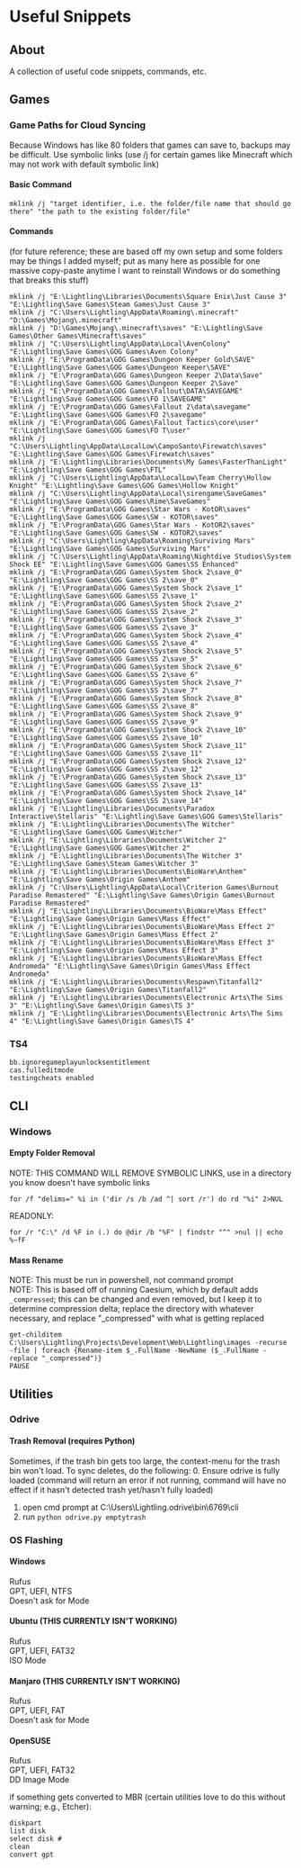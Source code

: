 # Useful Snippets
## About
A collection of useful code snippets, commands, etc.

## Games
### Game Paths for Cloud Syncing
Because Windows has like 80 folders that games can save to, backups may be difficult. Use symbolic links (use /j for certain games like Minecraft which may not work with default symbolic link)
#### Basic Command
`mklink /j "target identifier, i.e. the folder/file name that should go there" "the path to the existing folder/file"`
#### Commands
(for future reference; these are based off my own setup and some folders may be things I added myself; put as many here as possible for one massive copy-paste anytime I want to reinstall Windows or do something that breaks this stuff)  
```
mklink /j "E:\Lightling\Libraries\Documents\Square Enix\Just Cause 3" "E:\Lightling\Save Games\Steam Games\Just Cause 3"
mklink /j "C:\Users\Lightling\AppData\Roaming\.minecraft" "D:\Games\Mojang\.minecraft"
mklink /j "D:\Games\Mojang\.minecraft\saves" "E:\Lightling\Save Games\Other Games\Minecraft\saves"
mklink /j "C:\Users\Lightling\AppData\Local\AvenColony" "E:\Lightling\Save Games\GOG Games\Aven Colony"
mklink /j "E:\ProgramData\GOG Games\Dungeon Keeper Gold\SAVE" "E:\Lightling\Save Games\GOG Games\Dungeon Keeper\SAVE"
mklink /j "E:\ProgramData\GOG Games\Dungeon Keeper 2\Data\Save" "E:\Lightling\Save Games\GOG Games\Dungeon Keeper 2\Save"
mklink /j "E:\ProgramData\GOG Games\Fallout\DATA\SAVEGAME" "E:\Lightling\Save Games\GOG Games\FO 1\SAVEGAME"
mklink /j "E:\ProgramData\GOG Games\Fallout 2\data\savegame" "E:\Lightling\Save Games\GOG Games\FO 2\savegame"
mklink /j "E:\ProgramData\GOG Games\Fallout Tactics\core\user" "E:\Lightling\Save Games\GOG Games\FO T\user"
mklink /j "C:\Users\Lightling\AppData\LocalLow\CampoSanto\Firewatch\saves" "E:\Lightling\Save Games\GOG Games\Firewatch\saves"
mklink /j "E:\Lightling\Libraries\Documents\My Games\FasterThanLight" "E:\Lightling\Save Games\GOG Games\FTL"
mklink /j "C:\Users\Lightling\AppData\LocalLow\Team Cherry\Hollow Knight" "E:\Lightling\Save Games\GOG Games\Hollow Knight"
mklink /j "C:\Users\Lightling\AppData\Local\sirengame\SaveGames" "E:\Lightling\Save Games\GOG Games\Rime\SaveGames"
mklink /j "E:\ProgramData\GOG Games\Star Wars - KotOR\saves" "E:\Lightling\Save Games\GOG Games\SW - KOTOR\saves"
mklink /j "E:\ProgramData\GOG Games\Star Wars - KotOR2\saves" "E:\Lightling\Save Games\GOG Games\SW - KOTOR2\saves"
mklink /j "C:\Users\Lightling\AppData\Roaming\Surviving Mars" "E:\Lightling\Save Games\GOG Games\Surviving Mars"
mklink /j "C:\Users\Lightling\AppData\Roaming\Nightdive Studios\System Shock EE" "E:\Lightling\Save Games\GOG Games\SS Enhanced"
mklink /j "E:\ProgramData\GOG Games\System Shock 2\save_0" "E:\Lightling\Save Games\GOG Games\SS 2\save_0"
mklink /j "E:\ProgramData\GOG Games\System Shock 2\save_1" "E:\Lightling\Save Games\GOG Games\SS 2\save_1"
mklink /j "E:\ProgramData\GOG Games\System Shock 2\save_2" "E:\Lightling\Save Games\GOG Games\SS 2\save_2"
mklink /j "E:\ProgramData\GOG Games\System Shock 2\save_3" "E:\Lightling\Save Games\GOG Games\SS 2\save_3"
mklink /j "E:\ProgramData\GOG Games\System Shock 2\save_4" "E:\Lightling\Save Games\GOG Games\SS 2\save_4"
mklink /j "E:\ProgramData\GOG Games\System Shock 2\save_5" "E:\Lightling\Save Games\GOG Games\SS 2\save_5"
mklink /j "E:\ProgramData\GOG Games\System Shock 2\save_6" "E:\Lightling\Save Games\GOG Games\SS 2\save_6"
mklink /j "E:\ProgramData\GOG Games\System Shock 2\save_7" "E:\Lightling\Save Games\GOG Games\SS 2\save_7"
mklink /j "E:\ProgramData\GOG Games\System Shock 2\save_8" "E:\Lightling\Save Games\GOG Games\SS 2\save_8"
mklink /j "E:\ProgramData\GOG Games\System Shock 2\save_9" "E:\Lightling\Save Games\GOG Games\SS 2\save_9"
mklink /j "E:\ProgramData\GOG Games\System Shock 2\save_10" "E:\Lightling\Save Games\GOG Games\SS 2\save_10"
mklink /j "E:\ProgramData\GOG Games\System Shock 2\save_11" "E:\Lightling\Save Games\GOG Games\SS 2\save_11"
mklink /j "E:\ProgramData\GOG Games\System Shock 2\save_12" "E:\Lightling\Save Games\GOG Games\SS 2\save_12"
mklink /j "E:\ProgramData\GOG Games\System Shock 2\save_13" "E:\Lightling\Save Games\GOG Games\SS 2\save_13"
mklink /j "E:\ProgramData\GOG Games\System Shock 2\save_14" "E:\Lightling\Save Games\GOG Games\SS 2\save_14"
mklink /j "E:\Lightling\Libraries\Documents\Paradox Interactive\Stellaris" "E:\Lightling\Save Games\GOG Games\Stellaris"
mklink /j "E:\Lightling\Libraries\Documents\The Witcher" "E:\Lightling\Save Games\GOG Games\Witcher"
mklink /j "E:\Lightling\Libraries\Documents\Witcher 2" "E:\Lightling\Save Games\GOG Games\Witcher 2"
mklink /j "E:\Lightling\Libraries\Documents\The Witcher 3" "E:\Lightling\Save Games\Steam Games\Witcher 3"
mklink /j "E:\Lightling\Libraries\Documents\BioWare\Anthem" "E:\Lightling\Save Games\Origin Games\Anthem"
mklink /j "C:\Users\Lightling\AppData\Local\Criterion Games\Burnout Paradise Remastered" "E:\Lightling\Save Games\Origin Games\Burnout Paradise Remastered"
mklink /j "E:\Lightling\Libraries\Documents\BioWare\Mass Effect" "E:\Lightling\Save Games\Origin Games\Mass Effect"
mklink /j "E:\Lightling\Libraries\Documents\BioWare\Mass Effect 2" "E:\Lightling\Save Games\Origin Games\Mass Effect 2"
mklink /j "E:\Lightling\Libraries\Documents\BioWare\Mass Effect 3" "E:\Lightling\Save Games\Origin Games\Mass Effect 3"
mklink /j "E:\Lightling\Libraries\Documents\BioWare\Mass Effect Andromeda" "E:\Lightling\Save Games\Origin Games\Mass Effect Andromeda"
mklink /j "E:\Lightling\Libraries\Documents\Respawn\Titanfall2" "E:\Lightling\Save Games\Origin Games\Titanfall2"
mklink /j "E:\Lightling\Libraries\Documents\Electronic Arts\The Sims 3" "E:\Lightling\Save Games\Origin Games\TS 3"
mklink /j "E:\Lightling\Libraries\Documents\Electronic Arts\The Sims 4" "E:\Lightling\Save Games\Origin Games\TS 4"
```

### TS4
```
bb.ignoregameplayunlocksentitlement
cas.fulleditmode
testingcheats enabled

```

## CLI
### Windows
#### Empty Folder Removal
NOTE: THIS COMMAND WILL REMOVE SYMBOLIC LINKS, use in a directory you know doesn't have symbolic links
```
for /f "delims=" %i in ('dir /s /b /ad ^| sort /r') do rd "%i" 2>NUL
```
READONLY:  
```
for /r "C:\" /d %F in (.) do @dir /b "%F" | findstr "^" >nul || echo %~fF
```

#### Mass Rename
NOTE: This must be run in powershell, not command prompt  
NOTE: This is based off of running Caesium, which by default adds `_compressed`; this can be changed and even removed, but I keep it to determine compression delta; replace the directory with whatever necessary, and replace "_compressed" with what is getting replaced
```
get-childitem C:\Users\Lightling\Projects\Development\Web\Lightling\images -recurse -file | foreach {Rename-item $_.FullName -NewName ($_.FullName -replace "_compressed")}
PAUSE
```

## Utilities
### Odrive
#### Trash Removal (requires Python)
Sometimes, if the trash bin gets too large, the context-menu for the trash bin won't load. To sync deletes, do the following:
0. Ensure odrive is fully loaded (command will return an error if not running, command will have no effect if it hasn't detected trash yet/hasn't fully loaded)
1. open cmd prompt at C:\Users\Lightling\.odrive\bin\6769\cli
2. run `python odrive.py emptytrash`

### OS Flashing
#### Windows
Rufus  
GPT, UEFI, NTFS  
Doesn't ask for Mode  

#### Ubuntu (THIS CURRENTLY ISN'T WORKING)  
Rufus  
GPT, UEFI, FAT32  
ISO Mode  

#### Manjaro (THIS CURRENTLY ISN'T WORKING)
Rufus  
GPT, UEFI, FAT  
Doesn't ask for Mode  

#### OpenSUSE
Rufus  
GPT, UEFI, FAT32  
DD Image Mode  

if something gets converted to MBR (certain utilities love to do this without warning; e.g., Etcher):
```
diskpart
list disk
select disk #
clean
convert gpt
```
